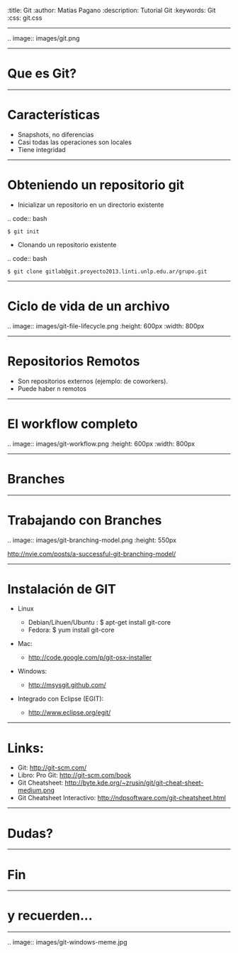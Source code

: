 :title: Git
:author: Matías Pagano
:description: Tutorial Git
:keywords: Git
:css: git.css

----

.. image:: images/git.png

----

Que es Git?
===========



----

Características
=============== 

* Snapshots, no diferencias
* Casi todas las operaciones son locales
* Tiene integridad

----

Obteniendo un repositorio git
=============================
    
- Inicializar un repositorio en un directorio existente

.. code:: bash

	$ git init

- Clonando un repositorio existente

.. code:: bash

	$ git clone gitlab@git.proyecto2013.linti.unlp.edu.ar/grupo.git
	
----

Ciclo de vida de un archivo
===========================

.. image:: images/git-file-lifecycle.png
    :height: 600px
    :width: 800px

----

Repositorios Remotos
====================

* Son repositorios externos (ejemplo: de coworkers).
* Puede haber n remotos

----

El workflow completo
====================

.. image:: images/git-workflow.png
    :height: 600px
    :width: 800px

----

Branches
========

----

Trabajando con Branches
=======================

.. image:: images/git-branching-model.png
    :height: 550px
    
http://nvie.com/posts/a-successful-git-branching-model/

----

Instalación de GIT
==================

* Linux 
	* Debian/Lihuen/Ubuntu :
		$ apt-get install git-core
	* Fedora:
		$ yum install git-core
* Mac:
	* http://code.google.com/p/git-osx-installer

* Windows:
	* http://msysgit.github.com/

* Integrado con Eclipse (EGIT):
	* http://www.eclipse.org/egit/
	
----

Links:
======

* Git: http://git-scm.com/
* Libro: Pro Git: http://git-scm.com/book
* Git Cheatsheet: http://byte.kde.org/~zrusin/git/git-cheat-sheet-medium.png
* Git Cheatsheet Interactivo: http://ndpsoftware.com/git-cheatsheet.html

----

Dudas?
======

----


Fin
===

----

y recuerden...
==============

----

.. image:: images/git-windows-meme.jpg
